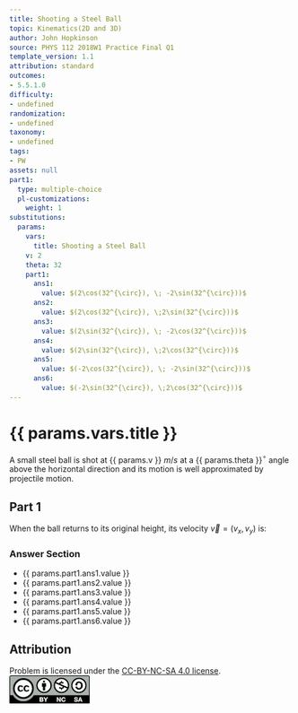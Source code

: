 ```yaml
---
title: Shooting a Steel Ball
topic: Kinematics(2D and 3D)
author: John Hopkinson
source: PHYS 112 2018W1 Practice Final Q1
template_version: 1.1
attribution: standard
outcomes:
- 5.5.1.0
difficulty:
- undefined
randomization:
- undefined
taxonomy:
- undefined
tags:
- PW
assets: null
part1:
  type: multiple-choice
  pl-customizations:
    weight: 1
substitutions:
  params:
    vars:
      title: Shooting a Steel Ball
    v: 2
    theta: 32
    part1:
      ans1:
        value: $(2\cos(32^{\circ}), \; -2\sin(32^{\circ}))$
      ans2:
        value: $(2\cos(32^{\circ}), \;2\sin(32^{\circ}))$
      ans3:
        value: $(2\sin(32^{\circ}), \; -2\cos(32^{\circ}))$
      ans4:
        value: $(2\sin(32^{\circ}), \;2\cos(32^{\circ}))$
      ans5:
        value: $(-2\cos(32^{\circ}), \; -2\sin(32^{\circ}))$
      ans6:
        value: $(-2\sin(32^{\circ}), \;2\cos(32^{\circ}))$
---
```

# {{ params.vars.title }}
A small steel ball is shot at {{ params.v }} $m/s$ at a {{ params.theta }}$^{\circ}$ angle above the horizontal direction and its motion is well approximated by projectile motion.

## Part 1

When the ball returns to its original height, its velocity $\overrightarrow{v} = (v_x, v_y)$ is:

### Answer Section

- {{ params.part1.ans1.value }}
- {{ params.part1.ans2.value }}
- {{ params.part1.ans3.value }}
- {{ params.part1.ans4.value }}
- {{ params.part1.ans5.value }}
- {{ params.part1.ans6.value }}

## Attribution

Problem is licensed under the [CC-BY-NC-SA 4.0 license](https://creativecommons.org/licenses/by-nc-sa/4.0/).<br> ![The Creative Commons 4.0 license requiring attribution-BY, non-commercial-NC, and share-alike-SA license.](https://raw.githubusercontent.com/firasm/bits/master/by-nc-sa.png)